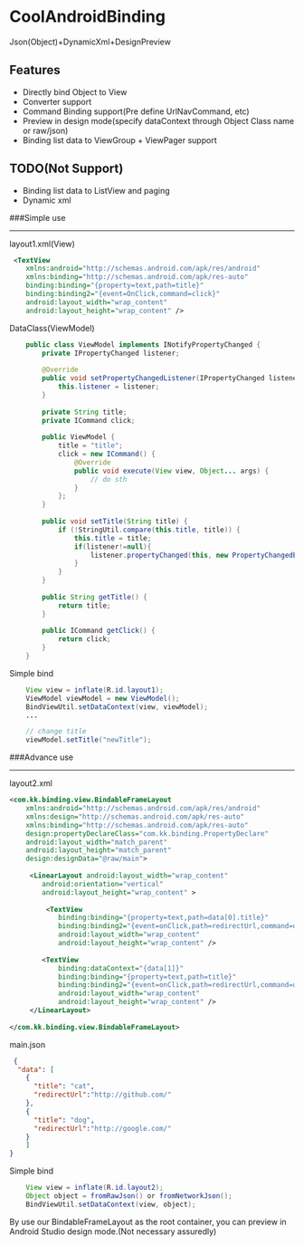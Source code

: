 CoolAndroidBinding
==================

Json(Object)+DynamicXml+DesignPreview

## Features
 * Directly bind Object to View
 * Converter support
 * Command Binding support(Pre define UrlNavCommand, etc)
 * Preview in design mode(specify dataContext through Object Class name or raw/json)
 * Binding list data to ViewGroup + ViewPager support

## TODO(Not Support)
 * Binding list data to ListView and paging
 * Dynamic xml


###Simple use
*************************************************************************************

layout1.xml(View)

```xml
 <TextView
    xmlns:android="http://schemas.android.com/apk/res/android"
    xmlns:binding="http://schemas.android.com/apk/res-auto"
    binding:binding="{property=text,path=title}"
    binding:binding2="{event=OnClick,command=click}"
    android:layout_width="wrap_content"
    android:layout_height="wrap_content" />
```

DataClass(ViewModel)

```java
    public class ViewModel implements INotifyPropertyChanged {
        private IPropertyChanged listener;
    
        @Override
        public void setPropertyChangedListener(IPropertyChanged listener) {
            this.listener = listener;
        }
    
        private String title;
        private ICommand click;
    
        public ViewModel {
            title = "title";
            click = new ICommand() {
                @Override
                public void execute(View view, Object... args) {
                    // do sth
                }
            };
        }
    
        public void setTitle(String title) {
            if (!StringUtil.compare(this.title, title)) {
                this.title = title;
                if(listener!=null){
                    listener.propertyChanged(this, new PropertyChangedEventArgs("title"));
                }
            }
        }
        
        public String getTitle() {
            return title;
        }
    
        public ICommand getClick() {
            return click;
        }
    }
```

Simple bind

```java
    View view = inflate(R.id.layout1);
    ViewModel viewModel = new ViewModel();
    BindViewUtil.setDataContext(view, viewModel);
    ...

    // change title
    viewModel.setTitle("newTitle");
```

###Advance use
*************************************************************************************
layout2.xml


```xml
<com.kk.binding.view.BindableFrameLayout
    xmlns:android="http://schemas.android.com/apk/res/android"
    xmlns:design="http://schemas.android.com/apk/res-auto"
    xmlns:binding="http://schemas.android.com/apk/res-auto"
    design:propertyDeclareClass="com.kk.binding.PropertyDeclare"
    android:layout_width="match_parent"
    android:layout_height="match_parent"
    design:designData="@raw/main">
    
     <LinearLayout android:layout_width="wrap_content"
        android:orientation="vertical"
        android:layout_height="wrap_content" >
    
         <TextView
            binding:binding="{property=text,path=data[0].title}"
            binding:binding2="{event=onClick,path=redirectUrl,command=urlNavCommand}"
            android:layout_width="wrap_content"
            android:layout_height="wrap_content" />
        
        <TextView
            binding:dataContext="{data[1]}"
            binding:binding="{property=text,path=title}"
            binding:binding2="{event=onClick,path=redirectUrl,command=urlNavCommand}"
            android:layout_width="wrap_content"
            android:layout_height="wrap_content" />
     </LinearLayout>
     
</com.kk.binding.view.BindableFrameLayout> 
```

main.json

```json
 {
  "data": [
    {
      "title": "cat",
      "redirectUrl":"http://github.com/"
    },
    {
      "title": "dog",
      "redirectUrl":"http://google.com/"
    }
    ]
}
```

Simple bind

```java
    View view = inflate(R.id.layout2);
    Object object = fromRawJson() or fromNetworkJson();
    BindViewUtil.setDataContext(view, object);
```

By use our BindableFrameLayout as the root container, you can preview in Android Studio design mode.(Not necessary assuredly)

